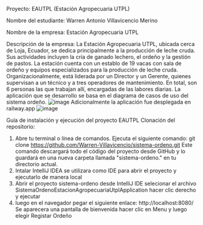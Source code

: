 Proyecto: EAUTPL (Estación Agropecuaria UTPL)

Nombre del estudiante: Warren Antonio Villavicencio Merino

Nombre de la empresa: Estación Agropecuaria UTPL

Descripción de la empresa: La Estación Agropecuaria UTPL, ubicada cerca de Loja, Ecuador, se dedica principalmente a la producción de leche cruda. Sus actividades incluyen la cría de ganado lechero, el ordeño y la gestión de pastos. La estación cuenta con un establo de 19 vacas con sala de ordeño y equipos especializados para la producción de leche cruda. Organizacionalmente, está liderada por un Director y un Gerente, quienes supervisan a un técnico y a tres operadores de mantenimiento. En total, son 6 personas las que trabajan allí, encargadas de las labores diarias.
La aplicación que se desarrollo se basa en el diagrama de casos de uso del sistema ordeño.
![image](https://github.com/user-attachments/assets/f30b81b9-6709-437b-9ce4-cd2918370cb5)
Adicionalmente la aplicación fue desplegada en railway.app
![image](https://github.com/user-attachments/assets/4968cdf3-0762-43f5-a634-d5682cfc8630)

Guía de instalación y ejecución del proyecto EAUTPL Clonación del repositorio:

1. Abre tu terminal o línea de comandos.
   Ejecuta el siguiente comando:
   git clone https://github.com/Warren-Villavicencio/sistema-ordeno.git
   Este comando descargará todo el código del proyecto desde GitHub y lo guardará en una nueva carpeta llamada "sistema-ordeno." en tu directorio actual. 
2. Intalar IntelliJ IDEA se utilizara como IDE para abrir el proyecto y ejecutarlo de manera local
3. Abrir el proyecto sistema-ordeno desde IntelliJ IDE
   selecionar el archivo SistemaOrdenoEstacionAgropecuariaUtplApplication hacer clic derecho y ejecutar 
4. luego en el navegador pegar el siguiente enlace: http://localhost:8080/
Se aparecera una pantalla de bienvenida hacer clic en Menu y luego elegir Registar Ordeño

